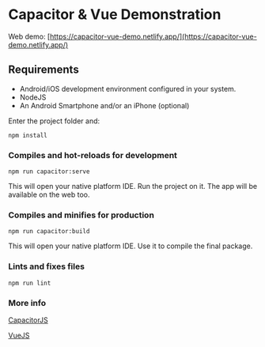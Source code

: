 # Capacitor & Vue Demonstration
Web demo: [https://capacitor-vue-demo.netlify.app/](https://capacitor-vue-demo.netlify.app/)
## Requirements 

* Android/iOS development environment configured in your system.
* NodeJS
* An Android Smartphone and/or an iPhone (optional)
 
Enter the project folder and:

```
npm install
```

### Compiles and hot-reloads for development
```
npm run capacitor:serve
```
This will open your native platform IDE. Run the project on it.
The app will be available on the web too.

### Compiles and minifies for production
```
npm run capacitor:build
```
This will open your native platform IDE. Use it to compile the final package.

### Lints and fixes files
```
npm run lint
```

### More info
[CapacitorJS](https://capacitorjs.com/)

[VueJS](https://vuejs.org/)
